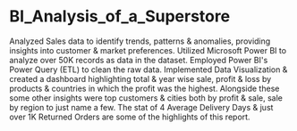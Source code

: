# BI_Analysis_of_a_Superstore

Analyzed Sales data to identify trends, patterns & anomalies, providing insights into customer & market preferences. Utilized Microsoft Power BI to analyze over 50K records as data in the dataset. Employed Power BI's Power Query (ETL) to clean the raw data. Implemented Data Visualization & created a dashboard highlighting total & year wise sale, profit & loss by products & countries in which the profit was the highest. Alongside these some other insights were top customers & cities both by profit & sale, sale by region to just name a few. The stat of 4 Average Delivery Days & just over 1K Returned Orders are some of the highlights of this report.
